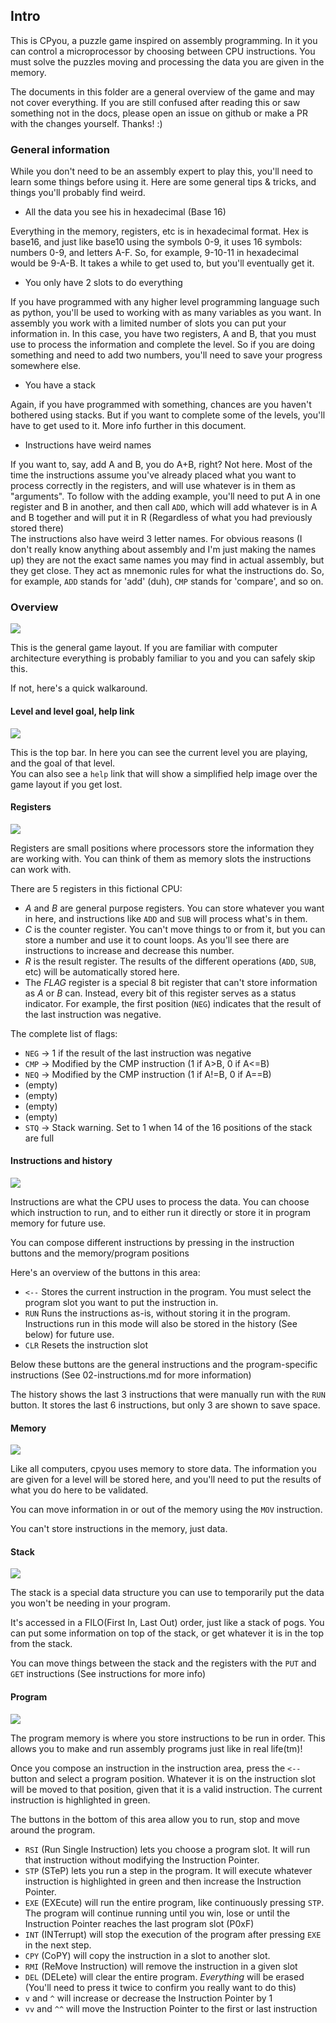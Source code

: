 ## Intro

This is CPyou, a puzzle game inspired on assembly programming. In it you can control a microprocessor by choosing between CPU instructions. You must solve the puzzles moving and processing the data you are given in the memory.

The documents in this folder are a general overview of the game and may not cover everything. If you are still confused after reading this or saw something not in the docs, please open an issue on github or make a PR with the changes yourself. Thanks! :)

### General information

While you don't need to be an assembly expert to play this, you'll need to learn some things before using it. Here are some general tips & tricks, and things you'll probably find weird.

* All the data you see his in hexadecimal (Base 16)

Everything in the memory, registers, etc is in hexadecimal format. Hex is base16, and just like base10 using the symbols 0-9, it uses 16 symbols: numbers 0-9, and letters A-F. So, for example, 9-10-11 in hexadecimal would be 9-A-B. It takes a while to get used to, but you'll eventually get it.

* You only have 2 slots to do everything

If you have programmed with any higher level programming language such as python, you'll be used to working with as many variables as you want. In assembly you work with a limited number of slots you can put your information in. In this case, you have two registers, A and B, that you must use to process the information and complete the level.
So if you are doing something and need to add two numbers, you'll need to save your progress somewhere else.

* You have a stack

Again, if you have programmed with something, chances are you haven't bothered using stacks. But if you want to complete some of the levels, you'll have to get used to it. More info further in this document.

* Instructions have weird names

If you want to, say, add A and B, you do A+B, right? Not here. Most of the time the instructions assume you've already placed what you want to process correctly in the registers, and will use whatever is in them as "arguments". To follow with the adding example, you'll need to put A in one register and B in another, and then call `ADD`, which will add whatever is in A and B together and will put it in R (Regardless of what you had previously stored there)  
The instructions also have weird 3 letter names. For obvious reasons (I don't really know anything about assembly and I'm just making the names up) they are not the exact same names you may find in actual assembly, but they get close. They act as mnemonic rules for what the instructions do. So, for example, `ADD` stands for 'add' (duh), `CMP` stands for 'compare', and so on.

### Overview

![](./img/general.png)

This is the general game layout. If you are familiar with computer architecture everything is probably familiar to you and you can safely skip this.

If not, here's a quick walkaround.

#### Level and level goal, help link

![](./img/top-bar.png)

This is the top bar. In here you can see the current level you are playing, and the goal of that level.  
You can also see a `help` link that will show a simplified help image over the game layout if you get lost.

#### Registers

![](./img/registers.png)

Registers are small positions where processors store the information they are working with. You can think of them as memory slots the instructions can work with.  

There are 5 registers in this fictional CPU:

* *A* and *B* are general purpose registers. You can store whatever you want in here, and instructions like `ADD` and `SUB` will process what's in them. 
* *C* is the counter register. You can't move things to or from it, but you can store a number and use it to count loops. As you'll see there are instructions to increase and decrease this number.
* *R* is the result register. The results of the different operations (`ADD`, `SUB`, etc) will be automatically stored here.
* The *FLAG* register is a special 8 bit register that can't store information as *A* or *B* can. Instead, every bit of this register serves as a status indicator. For example, the first position (`NEG`) indicates that the result of the last instruction was negative.

The complete list of flags:

* `NEG` -> 1 if the result of the last instruction was negative
* `CMP` -> Modified by the CMP instruction (1 if A>B, 0 if A<=B)
* `NEQ` -> Modified by the CMP instruction (1 if A!=B, 0 if A==B)
* (empty)
* (empty)
* (empty)
* (empty)
* `STQ` -> Stack warning. Set to 1 when 14 of the 16 positions of the stack are full

#### Instructions and history

![](./img/instructions.png)

Instructions are what the CPU uses to process the data. You can choose which instruction to run, and to either run it directly or store it in program memory for future use.  

You can compose different instructions by pressing in the instruction buttons and the memory/program positions

Here's an overview of the buttons in this area:

* `<--` Stores the current instruction in the program. You must select the program slot you want to put the instruction in.
* `RUN` Runs the instructions as-is, without storing it in the program. Instructions run in this mode will also be stored in the history (See below) for future use.
* `CLR` Resets the instruction slot

Below these buttons are the general instructions and the program-specific instructions (See 02-instructions.md for more information)

The history shows the last 3 instructions that were manually run with the `RUN` button. It stores the last 6 instructions, but only 3 are shown to save space.

#### Memory

![](./img/memory.png)

Like all computers, cpyou uses memory to store data. The information you are given for a level will be stored here, and you'll need to put the results of what you do here to be validated.

You can move information in or out of the memory using the `MOV` instruction.

You can't store instructions in the memory, just data.

#### Stack

![](./img/stack.png)

The stack is a special data structure you can use to temporarily put the data you won't be needing in your program.

It's accessed in a FILO(First In, Last Out) order, just like a stack of pogs. You can put some information on top of the stack, or get whatever it is in the top from the stack.

You can move things between the stack and the registers with the `PUT` and `GET` instructions (See instructions for more info)

#### Program

![](./img/program.png)

The program memory is where you store instructions to be run in order. This allows you to make and run assembly programs just like in real life(tm)!

Once you compose an instruction in the instruction area, press the `<--` button and select a program position. Whatever it is on the instruction slot will be moved to that position, given that it is a valid instruction. The current instruction is highlighted in green.

The buttons in the bottom of this area allow you to run, stop and move around the program.

* `RSI` (Run Single Instruction) lets you choose a program slot. It will run that instruction without modifying the Instruction Pointer.
* `STP` (STeP) lets you run a step in the program. It will execute whatever instruction is highlighted in green and then increase the Instruction Pointer.
* `EXE` (EXEcute) will run the entire program, like continuously pressing `STP`. The program will continue running until you win, lose or until the Instruction Pointer reaches the last program slot (P0xF)
* `INT` (INTerrupt) will stop the execution of the program after pressing `EXE` in the next step.
* `CPY` (CoPY) will copy the instruction in a slot to another slot.
* `RMI` (ReMove Instruction) will remove the instruction in a given slot
* `DEL` (DELete) will clear the entire program. *Everything* will be erased (You'll need to press it twice to confirm you really want to do this)
* `v` and `^` will increase or decrease the Instruction Pointer by 1
* `vv` and `^^` will move the Instruction Pointer to the first or last instruction